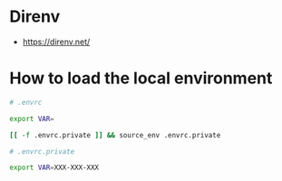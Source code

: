 # Direnv

- https://direnv.net/

# How to load the local environment

```bash
# .envrc

export VAR=

[[ -f .envrc.private ]] && source_env .envrc.private
```

```bash
# .envrc.private

export VAR=XXX-XXX-XXX
```
